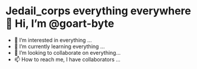 # Jedail_corps everything everywhere 👋 Hi, I’m @goart-byte
- 👀 I’m interested in everything ...
- 🌱 I’m currently learning everything ...
- 💞️ I’m looking to collaborate on everything...
- 📫 How to reach me,  I have collaborators ...

<!---
goart-byte/goart-byte is a ✨ special ✨ repository because its `README.md` (this file) appears on your GitHub profile.
You can click the Preview link to take a look at your changes.
--->

